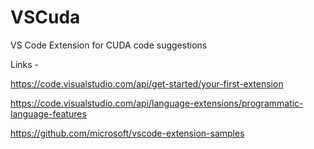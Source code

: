 # VSCuda
VS Code Extension for CUDA code suggestions

Links - 

https://code.visualstudio.com/api/get-started/your-first-extension

https://code.visualstudio.com/api/language-extensions/programmatic-language-features

https://github.com/microsoft/vscode-extension-samples
